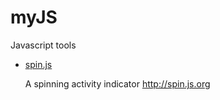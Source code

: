 # myJS

Javascript tools

- [spin.js](https://github.com/fgnass/spin.js)
  
  A spinning activity indicator http://spin.js.org
